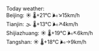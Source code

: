 Today weather:  
Beijing: ☀️ 🌡️+21°C 🌬️↘15km/h  
Tianjin: 🌫  🌡️+13°C 🌬️↗4km/h  
Shijiazhuang: ☀️ 🌡️+19°C 🌬️↖6km/h  
Tangshan: ☀️ 🌡️+18°C 🌬️→9km/h  
